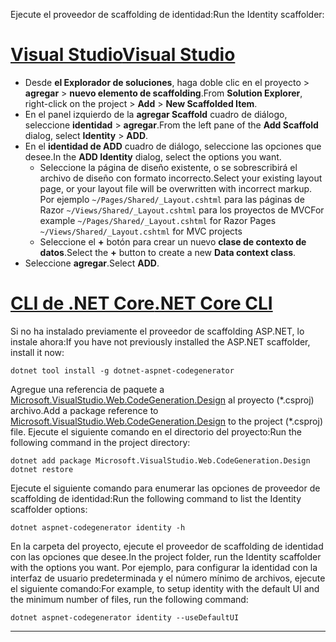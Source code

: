 <span data-ttu-id="7dd8a-101">Ejecute el proveedor de scaffolding de identidad:</span><span class="sxs-lookup"><span data-stu-id="7dd8a-101">Run the Identity scaffolder:</span></span>

# <a name="visual-studiotabvisual-studio"></a>[<span data-ttu-id="7dd8a-102">Visual Studio</span><span class="sxs-lookup"><span data-stu-id="7dd8a-102">Visual Studio</span></span>](#tab/visual-studio)

* <span data-ttu-id="7dd8a-103">Desde **el Explorador de soluciones**, haga doble clic en el proyecto > **agregar** > **nuevo elemento de scaffolding**.</span><span class="sxs-lookup"><span data-stu-id="7dd8a-103">From **Solution Explorer**, right-click on the project > **Add** > **New Scaffolded Item**.</span></span>
* <span data-ttu-id="7dd8a-104">En el panel izquierdo de la **agregar Scaffold** cuadro de diálogo, seleccione **identidad** > **agregar**.</span><span class="sxs-lookup"><span data-stu-id="7dd8a-104">From the left pane of the **Add Scaffold** dialog, select **Identity** > **ADD**.</span></span>
* <span data-ttu-id="7dd8a-105">En el **identidad de ADD** cuadro de diálogo, seleccione las opciones que desee.</span><span class="sxs-lookup"><span data-stu-id="7dd8a-105">In the **ADD Identity** dialog, select the options you want.</span></span>
  * <span data-ttu-id="7dd8a-106">Seleccione la página de diseño existente, o se sobrescribirá el archivo de diseño con formato incorrecto.</span><span class="sxs-lookup"><span data-stu-id="7dd8a-106">Select your existing layout page, or your layout file will be overwritten with incorrect markup.</span></span> <span data-ttu-id="7dd8a-107">Por ejemplo `~/Pages/Shared/_Layout.cshtml` para las páginas de Razor `~/Views/Shared/_Layout.cshtml` para los proyectos de MVC</span><span class="sxs-lookup"><span data-stu-id="7dd8a-107">For example `~/Pages/Shared/_Layout.cshtml` for Razor Pages `~/Views/Shared/_Layout.cshtml` for MVC projects</span></span>
  * <span data-ttu-id="7dd8a-108">Seleccione el **+** botón para crear un nuevo **clase de contexto de datos**.</span><span class="sxs-lookup"><span data-stu-id="7dd8a-108">Select the **+** button to create a new **Data context class**.</span></span>
* <span data-ttu-id="7dd8a-109">Seleccione **agregar**.</span><span class="sxs-lookup"><span data-stu-id="7dd8a-109">Select **ADD**.</span></span>

# <a name="net-core-clitabnetcore-cli"></a>[<span data-ttu-id="7dd8a-110">CLI de .NET Core</span><span class="sxs-lookup"><span data-stu-id="7dd8a-110">.NET Core CLI</span></span>](#tab/netcore-cli)

<span data-ttu-id="7dd8a-111">Si no ha instalado previamente el proveedor de scaffolding ASP.NET, lo instale ahora:</span><span class="sxs-lookup"><span data-stu-id="7dd8a-111">If you have not previously installed the ASP.NET scaffolder, install it now:</span></span>

```cli
dotnet tool install -g dotnet-aspnet-codegenerator
```

<span data-ttu-id="7dd8a-112">Agregue una referencia de paquete a [Microsoft.VisualStudio.Web.CodeGeneration.Design](https://www.nuget.org/packages/Microsoft.VisualStudio.Web.CodeGeneration.Design/) al proyecto (\*.csproj) archivo.</span><span class="sxs-lookup"><span data-stu-id="7dd8a-112">Add a package reference to [Microsoft.VisualStudio.Web.CodeGeneration.Design](https://www.nuget.org/packages/Microsoft.VisualStudio.Web.CodeGeneration.Design/) to the project (\*.csproj) file.</span></span> <span data-ttu-id="7dd8a-113">Ejecute el siguiente comando en el directorio del proyecto:</span><span class="sxs-lookup"><span data-stu-id="7dd8a-113">Run the following command in the project directory:</span></span>

```cli
dotnet add package Microsoft.VisualStudio.Web.CodeGeneration.Design
dotnet restore
```

<span data-ttu-id="7dd8a-114">Ejecute el siguiente comando para enumerar las opciones de proveedor de scaffolding de identidad:</span><span class="sxs-lookup"><span data-stu-id="7dd8a-114">Run the following command to list the Identity scaffolder options:</span></span>

```cli
dotnet aspnet-codegenerator identity -h
```

<span data-ttu-id="7dd8a-115">En la carpeta del proyecto, ejecute el proveedor de scaffolding de identidad con las opciones que desee.</span><span class="sxs-lookup"><span data-stu-id="7dd8a-115">In the project folder, run the Identity scaffolder with the options you want.</span></span> <span data-ttu-id="7dd8a-116">Por ejemplo, para configurar la identidad con la interfaz de usuario predeterminada y el número mínimo de archivos, ejecute el siguiente comando:</span><span class="sxs-lookup"><span data-stu-id="7dd8a-116">For example, to setup identity with the default UI and the minimum number of files, run the following command:</span></span>

```cli
dotnet aspnet-codegenerator identity --useDefaultUI
```

-------------
